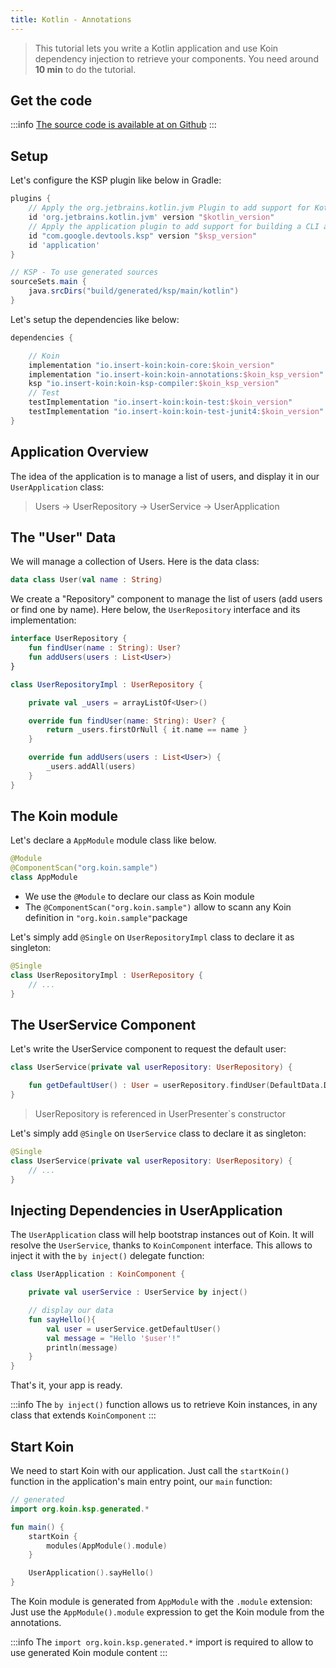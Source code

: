 ```yaml
---
title: Kotlin - Annotations
---
```


> This tutorial lets you write a Kotlin application and use Koin dependency injection to retrieve your components.
> You need around __10 min__ to do the tutorial.

## Get the code

:::info
[The source code is available at on Github](https://github.com/InsertKoinIO/koin-getting-started/tree/main/kotlin-annotations)
:::

## Setup

Let's configure the KSP plugin like below in Gradle:

```groovy
plugins {
    // Apply the org.jetbrains.kotlin.jvm Plugin to add support for Kotlin.
    id 'org.jetbrains.kotlin.jvm' version "$kotlin_version"
    // Apply the application plugin to add support for building a CLI application in Java.
    id "com.google.devtools.ksp" version "$ksp_version"
    id 'application'
}

// KSP - To use generated sources
sourceSets.main {
    java.srcDirs("build/generated/ksp/main/kotlin")
}
```

Let's setup the dependencies like below: 

```groovy
dependencies {

    // Koin
    implementation "io.insert-koin:koin-core:$koin_version"
    implementation "io.insert-koin:koin-annotations:$koin_ksp_version"
    ksp "io.insert-koin:koin-ksp-compiler:$koin_ksp_version"
    // Test
    testImplementation "io.insert-koin:koin-test:$koin_version"
    testImplementation "io.insert-koin:koin-test-junit4:$koin_version"
}
```

## Application Overview

The idea of the application is to manage a list of users, and display it in our `UserApplication` class:

> Users -> UserRepository -> UserService -> UserApplication

## The "User" Data

We will manage a collection of Users. Here is the data class: 

```kotlin
data class User(val name : String)
```

We create a "Repository" component to manage the list of users (add users or find one by name). Here below, the `UserRepository` interface and its implementation:

```kotlin
interface UserRepository {
    fun findUser(name : String): User?
    fun addUsers(users : List<User>)
}

class UserRepositoryImpl : UserRepository {

    private val _users = arrayListOf<User>()

    override fun findUser(name: String): User? {
        return _users.firstOrNull { it.name == name }
    }

    override fun addUsers(users : List<User>) {
        _users.addAll(users)
    }
}
```

## The Koin module

Let's declare a `AppModule` module class like below. 

```kotlin
@Module
@ComponentScan("org.koin.sample")
class AppModule
```

* We use the `@Module` to declare our class as Koin module
* The `@ComponentScan("org.koin.sample")` allow to scann any Koin definition in `"org.koin.sample"`package

Let's simply add `@Single` on `UserRepositoryImpl` class to declare it as singleton:

```kotlin
@Single
class UserRepositoryImpl : UserRepository {
    // ...
}
```

## The UserService Component

Let's write the UserService component to request the default user:

```kotlin
class UserService(private val userRepository: UserRepository) {

    fun getDefaultUser() : User = userRepository.findUser(DefaultData.DEFAULT_USER.name) ?: error("Can't find default user")
}
```

> UserRepository is referenced in UserPresenter`s constructor

Let's simply add `@Single` on `UserService` class to declare it as singleton:

```kotlin
@Single
class UserService(private val userRepository: UserRepository) {
    // ...
}
```

## Injecting Dependencies in UserApplication

The `UserApplication` class will help bootstrap instances out of Koin. It will resolve the `UserService`, thanks to `KoinComponent` interface. This allows to inject it with the `by inject()` delegate function: 

```kotlin
class UserApplication : KoinComponent {

    private val userService : UserService by inject()

    // display our data
    fun sayHello(){
        val user = userService.getDefaultUser()
        val message = "Hello '$user'!"
        println(message)
    }
}
```

That's it, your app is ready.

:::info
The `by inject()` function allows us to retrieve Koin instances, in any class that extends `KoinComponent`
:::


## Start Koin

We need to start Koin with our application. Just call the `startKoin()` function in the application's main entry point, our `main` function:

```kotlin
// generated
import org.koin.ksp.generated.*

fun main() {
    startKoin {
        modules(AppModule().module)
    }

    UserApplication().sayHello()
}
```

The Koin module is generated from `AppModule` with the `.module` extension: Just use the `AppModule().module` expression to get the Koin module from the annotations.


:::info
The `import org.koin.ksp.generated.*` import is required to allow to use generated Koin module content
:::
